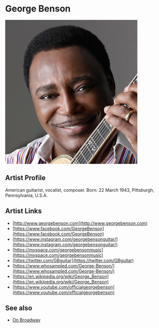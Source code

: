 # George Benson

![](../../assets/artists/George_Benson.png)

## Artist Profile

American guitarist, vocalist, composer.
Born: 22 March 1943, Pittsburgh, Pennsylvania, U.S.A.

## Artist Links

- [http://www.georgebenson.com](http://www.georgebenson.com)
- [https://www.facebook.com/GeorgeBenson](https://www.facebook.com/GeorgeBenson)
- [https://www.instagram.com/georgebensonguitar/](https://www.instagram.com/georgebensonguitar/)
- [https://myspace.com/georgebensonmusic](https://myspace.com/georgebensonmusic)
- [https://twitter.com/GBguitar](https://twitter.com/GBguitar)
- [https://www.whosampled.com/George-Benson/](https://www.whosampled.com/George-Benson/)
- [https://en.wikipedia.org/wiki/George_Benson](https://en.wikipedia.org/wiki/George_Benson)
- [https://www.youtube.com/officialgeorgebenson](https://www.youtube.com/officialgeorgebenson)


## See also

- [On Broadway](On_Broadway.md)
